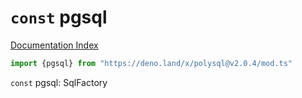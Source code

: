# `const` pgsql

[Documentation Index](../README.md)

```ts
import {pgsql} from "https://deno.land/x/polysql@v2.0.4/mod.ts"
```

`const` pgsql: SqlFactory

